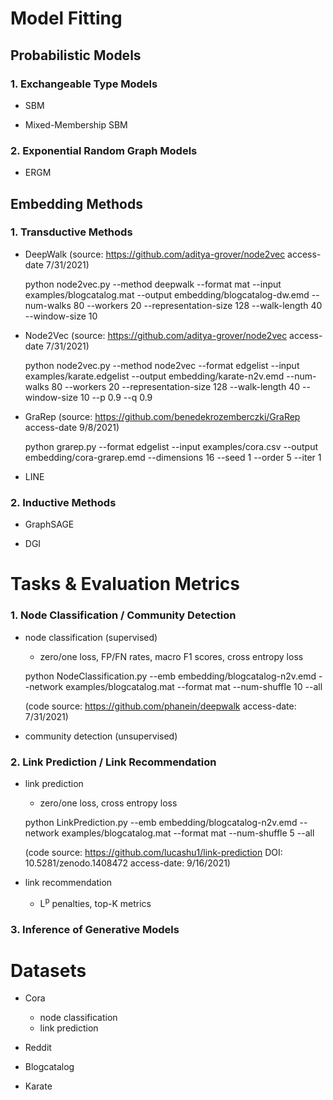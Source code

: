 
# Model Fitting

## Probabilistic Models

### 1. Exchangeable Type Models

- SBM
    
- Mixed-Membership SBM

### 2. Exponential Random Graph Models

- ERGM

## Embedding Methods

### 1. Transductive Methods
- DeepWalk (source: https://github.com/aditya-grover/node2vec access-date 7/31/2021)
  
    python node2vec.py --method deepwalk --format mat --input examples/blogcatalog.mat --output embedding/blogcatalog-dw.emd --num-walks 80 --workers 20 --representation-size 128 --walk-length 40 --window-size 10

- Node2Vec (source: https://github.com/aditya-grover/node2vec access-date 7/31/2021)

    python node2vec.py --method node2vec --format edgelist --input examples/karate.edgelist --output embedding/karate-n2v.emd --num-walks 80 --workers 20 --representation-size 128 --walk-length 40 --window-size 10 --p 0.9 --q 0.9

- GraRep (source: https://github.com/benedekrozemberczki/GraRep access-date 9/8/2021)

    python grarep.py --format edgelist --input examples/cora.csv --output embedding/cora-grarep.emd --dimensions 16 --seed 1 --order 5 --iter 1

- LINE

### 2. Inductive Methods
- GraphSAGE

- DGI


# Tasks & Evaluation Metrics
### 1. Node Classification / Community Detection
- node classification (supervised)

    - zero/one loss, FP/FN rates, macro F1 scores, cross entropy loss
    
    python NodeClassification.py --emb embedding/blogcatalog-n2v.emd --network examples/blogcatalog.mat --format mat --num-shuffle 10 --all

    (code source: https://github.com/phanein/deepwalk access-date: 7/31/2021)

- community detection (unsupervised)

### 2. Link Prediction / Link Recommendation

- link prediction

    - zero/one loss, cross entropy loss
    
    python LinkPrediction.py --emb embedding/blogcatalog-n2v.emd --network examples/blogcatalog.mat --format mat --num-shuffle 5 --all

    (code source: https://github.com/lucashu1/link-prediction DOI: 10.5281/zenodo.1408472 access-date: 9/16/2021)

- link recommendation
    
    - L<sup>p</sup> penalties, top-K metrics

### 3. Inference of Generative Models



# Datasets
- Cora
    - node classification
    - link prediction

- Reddit

- Blogcatalog

- Karate

